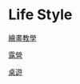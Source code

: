 # Life Style

[繪畫教學](Life%20Style%2035fcc269100541e2bfce936973a5486e/%E7%B9%AA%E7%95%AB%E6%95%99%E5%AD%B8%203be91996e5d846c9ad022711b020af4f.md)

[露營](Life%20Style%2035fcc269100541e2bfce936973a5486e/%E9%9C%B2%E7%87%9F%207aaa778244a747db8145dd61f11b4239.md)

[桌遊](Life%20Style%2035fcc269100541e2bfce936973a5486e/%E6%A1%8C%E9%81%8A%2061236a3566ec4fcaa5eb336c2f446085.md)